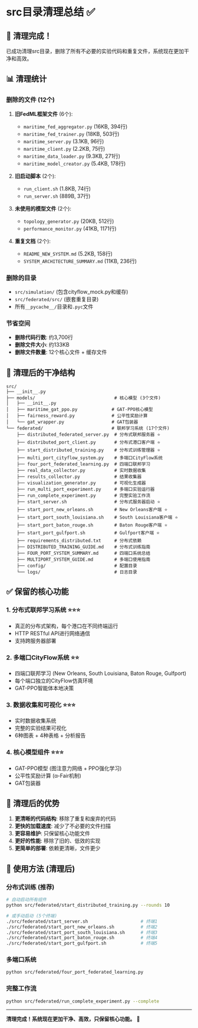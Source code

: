 # src目录清理总结 ✅

## 🎯 清理完成！

已成功清理src目录，删除了所有不必要的实验代码和重复文件，系统现在更加干净和高效。

## 📊 清理统计

### 删除的文件 (12个)
1. **旧FedML框架文件** (6个):
   - `maritime_fed_aggregator.py` (16KB, 394行)
   - `maritime_fed_trainer.py` (18KB, 503行)
   - `maritime_server.py` (3.1KB, 96行)
   - `maritime_client.py` (2.2KB, 75行)
   - `maritime_data_loader.py` (9.3KB, 271行)
   - `maritime_model_creator.py` (5.4KB, 178行)

2. **旧启动脚本** (2个):
   - `run_client.sh` (1.8KB, 74行)
   - `run_server.sh` (889B, 37行)

3. **未使用的模型文件** (2个):
   - `topology_generator.py` (20KB, 512行)
   - `performance_monitor.py` (41KB, 1171行)

4. **重复文档** (2个):
   - `README_NEW_SYSTEM.md` (5.2KB, 158行)
   - `SYSTEM_ARCHITECTURE_SUMMARY.md` (11KB, 236行)

### 删除的目录
- `src/simulation/` (包含cityflow_mock.py和缓存)
- `src/federated/src/` (嵌套重复目录)
- 所有`__pycache__/`目录和`.pyc`文件

### 节省空间
- **删除代码行数**: 约3,700行
- **删除文件大小**: 约133KB
- **删除文件数量**: 12个核心文件 + 缓存文件

## 📁 清理后的干净结构

```
src/
├── __init__.py
├── models/                              # 核心模型 (3个文件)
│   ├── __init__.py
│   ├── maritime_gat_ppo.py             # GAT-PPO核心模型
│   ├── fairness_reward.py              # 公平性奖励计算
│   └── gat_wrapper.py                  # GAT包装器
└── federated/                          # 联邦学习系统 (17个文件)
    ├── distributed_federated_server.py  # 分布式联邦服务器 ⭐
    ├── distributed_port_client.py       # 分布式港口客户端 ⭐
    ├── start_distributed_training.py    # 分布式训练管理器 ⭐
    ├── multi_port_cityflow_system.py    # 多端口CityFlow系统
    ├── four_port_federated_learning.py  # 四端口联邦学习
    ├── real_data_collector.py           # 实时数据收集
    ├── results_collector.py             # 结果收集器
    ├── visualization_generator.py       # 可视化生成器
    ├── run_multi_port_experiment.py     # 多端口实验运行器
    ├── run_complete_experiment.py       # 完整实验工作流
    ├── start_server.sh                  # 分布式服务器启动 ⭐
    ├── start_port_new_orleans.sh        # New Orleans客户端 ⭐
    ├── start_port_south_louisiana.sh    # South Louisiana客户端 ⭐
    ├── start_port_baton_rouge.sh        # Baton Rouge客户端 ⭐
    ├── start_port_gulfport.sh           # Gulfport客户端 ⭐
    ├── requirements_distributed.txt     # 分布式依赖
    ├── DISTRIBUTED_TRAINING_GUIDE.md    # 分布式训练指南
    ├── FOUR_PORT_SYSTEM_SUMMARY.md      # 四端口系统总结
    ├── MULTIPORT_SYSTEM_GUIDE.md        # 多端口使用指南
    ├── config/                          # 配置目录
    └── logs/                            # 日志目录
```

## ✅ 保留的核心功能

### 1. 分布式联邦学习系统 ⭐⭐⭐
- 真正的分布式架构，每个港口在不同终端运行
- HTTP RESTful API进行网络通信
- 支持跨服务器部署

### 2. 多端口CityFlow系统 ⭐⭐
- 四端口联邦学习 (New Orleans, South Louisiana, Baton Rouge, Gulfport)
- 每个端口独立的CityFlow仿真环境
- GAT-PPO智能体本地决策

### 3. 数据收集和可视化 ⭐⭐⭐
- 实时数据收集系统
- 完整的实验结果可视化
- 6种图表 + 4种表格 + 分析报告

### 4. 核心模型组件 ⭐⭐⭐
- GAT-PPO模型 (图注意力网络 + PPO强化学习)
- 公平性奖励计算 (α-Fair机制)
- GAT包装器

## 🚀 清理后的优势

1. **更清晰的代码结构**: 移除了重复和废弃的代码
2. **更快的加载速度**: 减少了不必要的文件扫描
3. **更容易维护**: 只保留核心功能文件
4. **更好的性能**: 移除了旧的、低效的实现
5. **更简单的部署**: 依赖更清晰，文件更少

## 🎯 使用方法 (清理后)

### 分布式训练 (推荐)
```bash
# 自动启动所有组件
python src/federated/start_distributed_training.py --rounds 10

# 或手动启动 (5个终端)
./src/federated/start_server.sh                    # 终端1
./src/federated/start_port_new_orleans.sh          # 终端2  
./src/federated/start_port_south_louisiana.sh      # 终端3
./src/federated/start_port_baton_rouge.sh          # 终端4
./src/federated/start_port_gulfport.sh             # 终端5
```

### 多端口系统
```bash
python src/federated/four_port_federated_learning.py
```

### 完整工作流
```bash
python src/federated/run_complete_experiment.py --complete
```

---

**清理完成！系统现在更加干净、高效，只保留核心功能。** 🎉